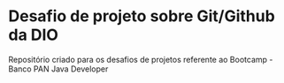 #  Desafio de projeto sobre Git/Github da DIO
Repositório criado para os desafios de projetos referente ao Bootcamp - Banco PAN Java Developer
